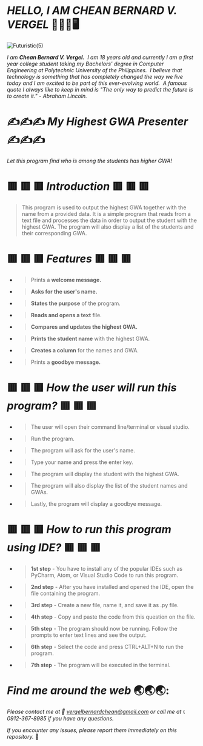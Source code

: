 # _**HELLO, I AM CHEAN BERNARD V. VERGEL**_   :wave::technologist::desktop_computer: 

![Futuristic(5)](https://user-images.githubusercontent.com/129587048/233849924-260972cb-0814-4774-ad93-4dfd12312353.png)

_I am **Chean Bernard V. Vergel.**  I am 18 years old and currently I am a first year college student taking my Bachelors' degree in Computer Engineering at Polytechnic University of the Philippines.  I believe that technology is something that has completely changed the way we live today and I am excited to be part of this ever-evolving world.  A famous quote I always like to keep in mind is "The only way to predict the future is to create it." - Abraham Lincoln._

# ✍️✍️✍️ _**My Highest GWA Presenter**_ ✍️✍️✍️

_Let this program find who is among the students has higher GWA!_

#  🟥  🟥  🟥  _**Introduction**_ 🟥  🟥  🟥 
>  This program is used to output the highest GWA together with the name from a provided data. It is a simple program that reads from a text file and processes the data in order to output the student with the highest GWA. The program will also display a list of the students and their corresponding GWA.
# 🟥  🟥  🟥  _**Features**_ 🟥  🟥  🟥  
- > Prints a **welcome message.** 
- > **Asks for the user's name.** 
- > **States the purpose** of the program. 
- > **Reads and opens a text** file. 
- > **Compares and updates the highest GWA.** 
- > **Prints the student name** with the highest GWA. 
- > **Creates a column** for the names and GWA. 
- > Prints a **goodbye message.**
# 🟥  🟥  🟥  _**How the user will run this program?**_ 🟥  🟥  🟥  
- > The user will open their command line/terminal or visual studio.
- > Run the program.
- > The program will ask for the user's name.
- > Type your name and press the enter key.
- > The program will display the student with the highest GWA.
- > The program will also display the list of the student names and GWAs.
- > Lastly, the program will display a goodbye message.

# 🟥  🟥  🟥 _**How to run this program using IDE?**_ 🟥  🟥  🟥 
- > **1st step** - You have to install any of the popular IDEs such as PyCharm, Atom, or Visual Studio Code to run this program.
- > **2nd step** - After you have installed and opened the IDE, open the file containing the program.
- > **3rd step** - Create a new file, name it, and save it as .py file. 
- > **4th step** - Copy and paste the code from this question on the file. 
- > **5th step** - The program should now be running. Follow the prompts to enter text lines and see the output.
- > **6th step** - Select the code and press CTRL+ALT+N to run the program. 
- > **7th step** - The program will be executed in the terminal. 
 
# _**Find me around the web**_ :earth_asia::earth_asia::earth_asia::
_Please contact me at :envelope_with_arrow: vergelbernardchean@gmail.com or call me at :telephone_receiver: 0912-367-8985 if you have any questions._

_If you encounter any issues, please report them immediately on this repository._ :beginner:

